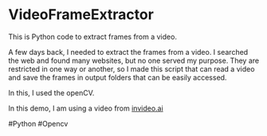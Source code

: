 # VideoFrameExtractor
 This is Python code to extract frames from a video.
 
A few days back, I needed to extract the frames from a video. I searched the web and found many websites, but no one served my purpose. They are restricted in one way or another, so I made this script that can read a video and save the frames in output folders that can be easily accessed.

In this, I used the openCV.

In this demo, I am using a video from [invideo.ai](https://ai.invideo.io/)

#Python #Opencv
